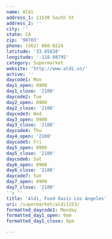 ```yaml
---
name: Aldi
address_1: 11530 South St
address_2: ''
city: ''
state: CA
zip: '90703'
phone: (562) 860-8224
latitude: '33.85838'
longitude: '-118.08795'
category: Supermarket
website: 'http://www.aldi.us/'
active: ''
daycode1: Mon
day1_open: 0900
day1_close: '2100'
daycode2: Tue
day2_open: 0900
day2_close: '2100'
daycode3: Wed
day3_open: 0900
day3_close: '2100'
daycode4: Thu
day4_open: '2100'
daycode5: Fri
day5_open: 0900
day5_close: '2100'
daycode6: Sat
day6_open: 0900
day6_close: '2100'
daycode7: Sun
day7_open: 0900
day7_close: '2100'
'': ''
title: 'Aldi, Food Oasis Los Angeles'
uri: /supermarket/aldi1153/
formatted_daycode1: Monday
formatted_day1_open: 9am
formatted_day1_close: 9pm

---
```

